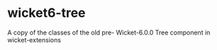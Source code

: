 # wicket6-tree

A copy of the classes of the old pre- Wicket-6.0.0 Tree component in wicket-extensions
